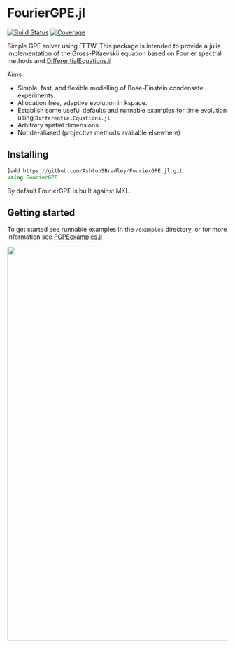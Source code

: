 # FourierGPE.jl

[![Build Status](https://github.com/AshtonSBradley/FourierGPE.jl/workflows/CI/badge.svg)](https://github.com/AshtonSBradley/FourierGPE.jl/actions)
[![Coverage](https://codecov.io/gh/AshtonSBradley/FourierGPE.jl/branch/master/graph/badge.svg)](https://codecov.io/gh/AshtonSBradley/FourierGPE.jl)

Simple GPE solver using FFTW. This package is intended to provide a julia implementation of the Gross-Pitaevskii equation based on Fourier spectral methods and [DifferentialEquations.jl](https://github.com/SciML/DifferentialEquations.jl)

Aims
- Simple, fast, and flexible modelling of Bose-Einstein condensate experiments.
- Allocation free, adaptive evolution in kspace.
- Establish some useful defaults and runnable examples for time evolution using `DifferentialEquations.jl`
- Arbitrary spatial dimensions.
- Not de-aliased (projective methods available elsewhere)

## Installing

```julia
]add https://github.com/AshtonSBradley/FourierGPE.jl.git
using FourierGPE
```
By default FourierGPE is built against MKL.

## Getting started
To get started see runnable examples in the `/examples` directory, or for more information see [FGPEexamples.jl](https://github.com/AshtonSBradley/FGPEexamples.jl)

<img src="https://github.com/AshtonSBradley/FGPEexamples.jl/blob/master/media/3dquenchslab.gif" width="900">
